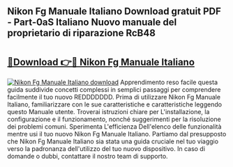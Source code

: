 ## Nikon Fg Manuale Italiano Download gratuit PDF - Part-0aS Italiano Nuovo manuale del proprietario di riparazione RcB48

# <h2><a href="http://dffkiq.blite.top/?on=Nikon+Fg+Manuale+Italiano">🔗Download 👉🔴 Nikon Fg Manuale Italiano</a></h2>

[![Nikon Fg Manuale Italiano download](https://i.imgur.com/lujVjoI.png)](http://dffkiq.blite.top/?on=Nikon+Fg+Manuale+Italiano)
Apprendimento reso facile questa guida suddivide concetti complessi in semplici passaggi per comprendere facilmente il tuo nuovo REDDDDDDD. Prima di utilizzare Nikon Fg Manuale Italiano, familiarizzare con le sue caratteristiche e caratteristiche leggendo questo Manuale utente. Troverai istruzioni chiare per L'installazione, la configurazione e il funzionamento, nonché suggerimenti per la risoluzione dei problemi comuni. Sperimenta L'efficienza Dell'elenco delle funzionalità mentre usi il tuo nuovo Nikon Fg Manuale Italiano. Partiamo dal presupposto che Nikon Fg Manuale Italiano sia stata una guida cruciale nel tuo viaggio verso la padronanza dell'utilizzo del tuo nuovo dispositivo. In caso di domande o dubbi, contattare il nostro team di supporto.
